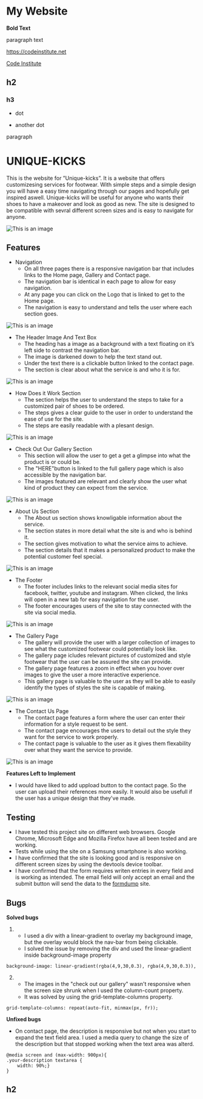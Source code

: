 # My Website

**Bold Text**

paragraph text

https://codeinstitute.net

[Code Institute](https://codeinstitute.net)

## h2

### h3

- dot

- another dot


paragraph

# UNIQUE-KICKS

This is the website for ”Unique-kicks”. It is a website that offers customizesing services for footwear.
With simple steps and a simple design you will have a easy time navigating through our pages and hopefully get inspired aswell.
Unique-kicks will be useful for anyone who wants their shoes to have a makeover and look as good as new.
The site is designed to be compatible with sevral different screen sizes and is easy to navigate for anyone.

![This is an image](assets/images/readme_images/amiresponsive_site_result.png)

## Features
- Navigation
    - On all three pages there is a responsive navigation bar that includes links to the Home page, Gallery and Contact page.
    - The navigation bar is identical in each page to allow for easy navigation.
    - At any page you can click on the Logo that is linked to get to the Home page.
    - The navigation is easy to understand and tells the user where each section goes.

![This is an image](assets/images/readme_images/nav.png)


- The Header Image And Text Box
    - The heading has a image as a background with a text floating on it’s left side to contrast the navigation bar.
    - The image is darkened down to help the text stand out.
    -  Under the text there is a clickable button linked to the contact page.
    - The section is clear about what the service is and who it is for.

![This is an image](assets/images/readme_images/text_box.png)

- How Does it Work Section
    - The section helps the user to understand the steps to take for a customized pair of shoes to be ordered.
    - The steps gives a clear guide to the user in order to understand the ease of use for the site.
    - The steps are easily readable with a plesant design.

![This is an image](assets/images/readme_images/how_does_it_work.png)

- Check Out Our Gallery Section
    - This section will allow the user to get a get a glimpse into what the product is or could be.
    - The "HERE"button is linked to the full gallery page which is also accessible by the navigation bar.
    - The images featured are relevant and clearly show the user what kind of product they can expect from the service.

![This is an image](assets/images/readme_images/check_out_our_gallery.png)

- About Us Section
    - The About us section shows knowligable information about the service.
    - The section states in more detail what the site is and who is behind it.
    - The section gives motivation to what the service aims to achieve.
    - The section details that it makes a personalized product to make the potential customer feel special.

![This is an image](assets/images/readme_images/about_us.png)

- The Footer
    - The footer includes links to the relevant social media sites for facebook, twitter, youtube and instagram. When clicked, the links will open in a new tab for easy navigation for the user.
    - The footer encourages users of the site to stay connected with the site via social media.

![This is an image](assets/images/readme_images/footer.png)

- The Gallery Page
    - The gallery will provide the user with a larger collection of images to see what the customized footwear could potentially look like.
    - The gallery page icludes relevant pictures of customized and style footwear that the user can be assured the site can provide.
    - The gallery page features a zoom in effect when you hover over images to give the user a more interactive experience.
    - This gallery page is valuable to the user as they will be able to easily identify the types of styles the site is capable of making.


![This is an image](assets/images/readme_images/full_gallery_page.png)


- The Contact Us Page
    - The contact page features a form where the user can enter their information for a style request to be sent.
    - The contact page encourages the users to detail out the style they want for the service to work properly.
    - The contact page is valuable to the user as it gives them flexability over what they want the service to provide.

![This is an image](assets/images/readme_images/contact_page.png)

**Features Left to Implement**
- I would have liked to add uppload button to the contact page. So the user can upload their references more easily. It would also be usefull if the user has a unique design that they've made.

## Testing

- I have tested this project site on different web browsers. Google Chrome, Microsoft Edge and Mozilla Firefox have all been tested and are working.
- Tests while using the site on a Samsung smartphone is also working.
- I have confirmed that the site is looking good and is responsive on different screen sizes by using the devtools device toolbar.
- I have confirmed that the form requires writen entries in every field and is working as intended. The email field will only accept an email and the submit button will send the data to the [formdump](https://formdump.codeinstitute.net/) site.

## Bugs
**Solved bugs**
 1. - I used a div with a linear-gradient to overlay my background image, but the overlay would block the nav-bar from being clickable.
    - I solved the issue by removing the div and used the linear-gradient inside background-image property
 ```
 background-image: linear-gradient(rgba(4,9,30,0.3), rgba(4,9,30,0.3)),
 ```
 2. - The images in the "check out our gallery" wasn't responsive when the screen size shrunk when I used the column-count property.
    - It was solved by using the grid-template-columns property.
 ```
grid-template-columns: repeat(auto-fit, minmax(px, fr));
 ```

**Unfixed bugs**
- On contact page, the description is responsive but not when you start to expand the text field area. I used a media query to change the size of the description but that stopped working when the text area was alterd. 
```
@media screen and (max-width: 900px){
.your-description textarea {
    width: 90%;}
}
```

## h2